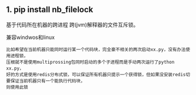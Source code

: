 ## 1. pip install nb_filelock

基于代码所在机器的跨进程 跨(jvm)解释器的文件互斥锁。

兼容windwos和linux

```
比如希望在当前机器只能同时运行某一个代码块，完全豪不相关的两次启动xx.py，没有办法使用进程锁，
压根就不是使用multiprossing包同时启动的多个子进程而是手动两次运行了python xx.py，
好的方式是使用redis分布式锁，可以保证所有机器只提示一个获得锁，但如果没安装redis切要保证当前机器只有一个能执行代码块，
则使用此锁

```


